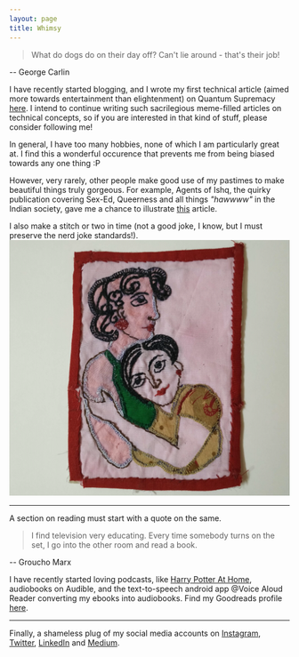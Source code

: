 ```yaml
---
layout: page
title: Whimsy
---
```


>What do dogs do on their day off? Can't lie around - that's their job!

-- George Carlin

I have recently started blogging, and I wrote my first technical article (aimed more towards entertainment than elightenment) on Quantum Supremacy [here](https://medium.com/@purnatag/quantum-supremacy-for-noobs-like-me-afaf9a43d5e7). I intend to continue writing such sacrilegious meme-filled articles on technical concepts, so if you are interested in that kind of stuff, please consider following me! 

In general, I have too many hobbies, none of which I am particularly great at. I find this a wonderful occurence that prevents me from being biased towards any one thing :P

However, very rarely, other people make good use of my pastimes to make beautiful things truly gorgeous. For example, Agents of Ishq, the quirky publication covering Sex-Ed, Queerness and all things _"hawwww"_ in the Indian society, gave me a chance to illustrate [this](http://agentsofishq.com/memories-of-touch/) article.

I also make a stitch or two in time (not a good joke, I know, but I must preserve the nerd joke standards!).  
![A recent patchwork](stitches.jpg)

-----------------------------------------------------------------

A section on reading must start with a quote on the same.  

>I find television very educating. Every time somebody turns on the set, I go into the other room and read a book. 

-- Groucho Marx

I have recently started loving podcasts, like [Harry Potter At Home](https://open.spotify.com/show/2JUljwaD9fNSeq8Vy3UAUp), audiobooks on Audible, and the text-to-speech android app @Voice Aloud Reader converting my ebooks into audiobooks. Find my Goodreads profile [here](https://www.goodreads.com/user/show/69306191-purnata-ghosal).

-----------------------------------------------------------------

Finally, a shameless plug of my social media accounts on [Instagram](https://www.instagram.com/thecyniccat/), [Twitter](https://twitter.com/gpurnata), [LinkedIn](https://www.linkedin.com/in/purnatag92/) and [Medium](https://medium.com/@purnatag).
